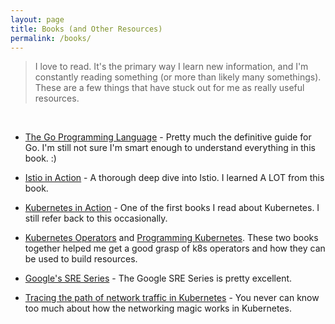 ```yaml
---
layout: page
title: Books (and Other Resources)
permalink: /books/
---
```


> I love to read. It's the primary way I learn new information, and I'm constantly reading something (or more than likely many somethings). These are a few things that have stuck out for me as really useful resources.

<br />

* [The Go Programming Language](https://www.gopl.io/) - Pretty much the definitive guide for Go. I'm still not sure I'm smart enough to understand everything in this book. :)

* [Istio in Action](https://www.manning.com/books/istio-in-action) - A thorough deep dive into Istio. I learned A LOT from this book.

* [Kubernetes in Action](https://www.manning.com/books/kubernetes-in-action) - One of the first books I read about Kubernetes. I still refer back to this occasionally.

* [Kubernetes Operators](https://www.redhat.com/rhdc/managed-files/cl-oreilly-kubernetes-operators-ebook-f21452-202001-en_2.pdf) and [Programming Kubernetes](https://www.oreilly.com/library/view/programming-kubernetes/9781492047094/). These two books together helped me get a good grasp of k8s operators and how they can be used to build resources.

* [Google's SRE Series](https://sre.google/books/) - The Google SRE Series is pretty excellent.

* [Tracing the path of network traffic in Kubernetes](https://learnk8s.io/kubernetes-network-packets) - You never can know too much about how the networking magic works in Kubernetes.
